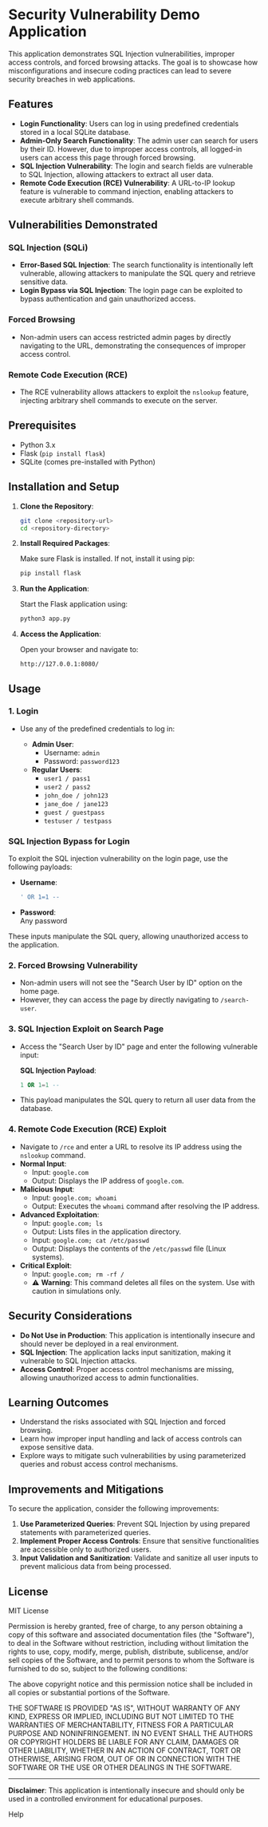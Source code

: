 
# Security Vulnerability Demo Application

This application demonstrates SQL Injection vulnerabilities, improper access controls, and forced browsing attacks. The goal is to showcase how misconfigurations and insecure coding practices can lead to severe security breaches in web applications.

## Features

- **Login Functionality**: Users can log in using predefined credentials stored in a local SQLite database.
- **Admin-Only Search Functionality**: The admin user can search for users by their ID. However, due to improper access controls, all logged-in users can access this page through forced browsing.
- **SQL Injection Vulnerability**: The login and search fields are vulnerable to SQL Injection, allowing attackers to extract all user data.
- **Remote Code Execution (RCE) Vulnerability**: A URL-to-IP lookup feature is vulnerable to command injection, enabling attackers to execute arbitrary shell commands.

## Vulnerabilities Demonstrated

### SQL Injection (SQLi)
- **Error-Based SQL Injection**: The search functionality is intentionally left vulnerable, allowing attackers to manipulate the SQL query and retrieve sensitive data.
- **Login Bypass via SQL Injection**: The login page can be exploited to bypass authentication and gain unauthorized access.

### Forced Browsing
- Non-admin users can access restricted admin pages by directly navigating to the URL, demonstrating the consequences of improper access control.

### Remote Code Execution (RCE)
- The RCE vulnerability allows attackers to exploit the `nslookup` feature, injecting arbitrary shell commands to execute on the server.


## Prerequisites

- Python 3.x
- Flask (`pip install flask`)
- SQLite (comes pre-installed with Python)

## Installation and Setup

1. **Clone the Repository**:

   ```bash
   git clone <repository-url>
   cd <repository-directory>
   ```

2. **Install Required Packages**:

   Make sure Flask is installed. If not, install it using pip:

   ```bash
   pip install flask
   ```

3. **Run the Application**:

   Start the Flask application using:

   ```bash
   python3 app.py
   ```

4. **Access the Application**:

   Open your browser and navigate to:

   ```
   http://127.0.0.1:8080/
   ```

## Usage

### 1. Login

- Use any of the predefined credentials to log in:

  - **Admin User**:
    - Username: `admin`
    - Password: `password123`
  - **Regular Users**:
    - `user1 / pass1`
    - `user2 / pass2`
    - `john_doe / john123`
    - `jane_doe / jane123`
    - `guest / guestpass`
    - `testuser / testpass`

### SQL Injection Bypass for Login

To exploit the SQL injection vulnerability on the login page, use the following payloads:

- **Username**:  
   ```sql
  ' OR 1=1 --
  ```
- **Password**:  
 Any password

These inputs manipulate the SQL query, allowing unauthorized access to the application.

### 2. Forced Browsing Vulnerability

- Non-admin users will not see the "Search User by ID" option on the home page.
- However, they can access the page by directly navigating to `/search-user`.

### 3. SQL Injection Exploit on Search Page

- Access the "Search User by ID" page and enter the following vulnerable input:

  **SQL Injection Payload**:

  ```sql
  1 OR 1=1 --
  ```

- This payload manipulates the SQL query to return all user data from the database.

### 4. Remote Code Execution (RCE) Exploit

- Navigate to `/rce` and enter a URL to resolve its IP address using the `nslookup` command.
- **Normal Input**:
  - Input: `google.com`  
  - Output: Displays the IP address of `google.com`.
- **Malicious Input**:
  - Input: `google.com; whoami`  
  - Output: Executes the `whoami` command after resolving the IP address.
- **Advanced Exploitation**:
  - Input: `google.com; ls`  
  - Output: Lists files in the application directory.
  - Input: `google.com; cat /etc/passwd`  
  - Output: Displays the contents of the `/etc/passwd` file (Linux systems).
- **Critical Exploit**:
  - Input: `google.com; rm -rf /`  
  - ⚠️ **Warning**: This command deletes all files on the system. Use with caution in simulations only.

## Security Considerations

- **Do Not Use in Production**: This application is intentionally insecure and should never be deployed in a real environment.
- **SQL Injection**: The application lacks input sanitization, making it vulnerable to SQL Injection attacks.
- **Access Control**: Proper access control mechanisms are missing, allowing unauthorized access to admin functionalities.

## Learning Outcomes

- Understand the risks associated with SQL Injection and forced browsing.
- Learn how improper input handling and lack of access controls can expose sensitive data.
- Explore ways to mitigate such vulnerabilities by using parameterized queries and robust access control mechanisms.

## Improvements and Mitigations

To secure the application, consider the following improvements:

1. **Use Parameterized Queries**: Prevent SQL Injection by using prepared statements with parameterized queries.
2. **Implement Proper Access Controls**: Ensure that sensitive functionalities are accessible only to authorized users.
3. **Input Validation and Sanitization**: Validate and sanitize all user inputs to prevent malicious data from being processed.

## License


MIT License

Permission is hereby granted, free of charge, to any person obtaining a copy
of this software and associated documentation files (the "Software"), to deal
in the Software without restriction, including without limitation the rights
to use, copy, modify, merge, publish, distribute, sublicense, and/or sell
copies of the Software, and to permit persons to whom the Software is
furnished to do so, subject to the following conditions:

The above copyright notice and this permission notice shall be included in all
copies or substantial portions of the Software.

THE SOFTWARE IS PROVIDED "AS IS", WITHOUT WARRANTY OF ANY KIND, EXPRESS OR
IMPLIED, INCLUDING BUT NOT LIMITED TO THE WARRANTIES OF MERCHANTABILITY,
FITNESS FOR A PARTICULAR PURPOSE AND NONINFRINGEMENT. IN NO EVENT SHALL THE
AUTHORS OR COPYRIGHT HOLDERS BE LIABLE FOR ANY CLAIM, DAMAGES OR OTHER
LIABILITY, WHETHER IN AN ACTION OF CONTRACT, TORT OR OTHERWISE, ARISING FROM,
OUT OF OR IN CONNECTION WITH THE SOFTWARE OR THE USE OR OTHER DEALINGS IN THE
SOFTWARE.

---

**Disclaimer**: This application is intentionally insecure and should only be used in a controlled environment for educational purposes.

Help
